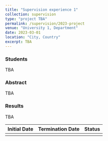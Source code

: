 ```yaml
---
title: "Supervision experience 1"
collection: supervision
type: "project TBA"
permalink: /supervision/2023-project
venue: "University 1, Department"
date: 2023-03-01
location: "City, Country"
excerpt: TBA
---
```


### Students
TBA

### Abstract
TBA

### Results
TBA

| Initial Date | Termination Date | Status |
|--------------|------------------|--------|
|              |                  |        |